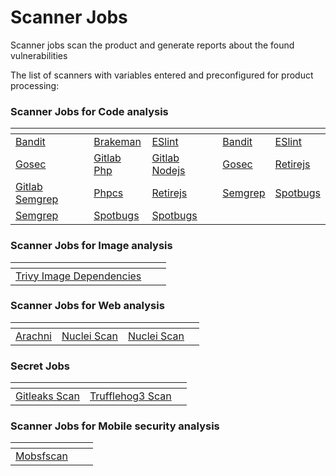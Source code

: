 # Scanner Jobs

Scanner jobs scan the product and generate reports about the found vulnerabilities

The list of scanners with variables entered and preconfigured for product processing:

### Scanner Jobs for Code analysis

<table><thead><tr><th></th><th></th><th></th><th data-hidden></th><th data-hidden></th></tr></thead><tbody><tr><td><a href="../../../../appsec-portal/features/scanners/scanner-description/code-scanners/bandit.md">Bandit</a></td><td><a href="../../../../appsec-portal/features/scanners/scanner-description/code-scanners/brakeman.md">Brakeman</a></td><td><a href="../../../../appsec-portal/features/scanners/scanner-description/code-scanners/eslint.md">ESlint</a></td><td><a href="../../../../appsec-portal/features/scanners/scanner-description/code-scanners/bandit.md">Bandit</a></td><td><a href="../../../../appsec-portal/features/scanners/scanner-description/code-scanners/eslint.md">ESlint</a></td></tr><tr><td><a href="../../../../appsec-portal/features/scanners/scanner-description/code-scanners/gosec.md">Gosec</a></td><td><a href="../../../../appsec-portal/features/scanners/scanner-description/code-scanners/phpcodesniffer.md">Gitlab Php</a></td><td><a href="broken-reference">Gitlab Nodejs</a></td><td><a href="../../../../appsec-portal/features/scanners/scanner-description/code-scanners/gosec.md">Gosec</a></td><td><a href="../../../../appsec-portal/features/scanners/scanner-description/code-scanners/retire.js.md">Retirejs</a></td></tr><tr><td><a href="../../../../appsec-portal/features/scanners/scanner-description/code-scanners/semgrep.md">Gitlab Semgrep</a></td><td><a href="../../../../appsec-portal/features/scanners/scanner-description/code-scanners/phpcodesniffer.md">Phpcs</a></td><td><a href="../../../../appsec-portal/features/scanners/scanner-description/code-scanners/retire.js.md">Retirejs</a></td><td><a href="../../../../appsec-portal/features/scanners/scanner-description/code-scanners/semgrep.md">Semgrep</a></td><td><a href="../../../../appsec-portal/features/scanners/scanner-description/code-scanners/spotbugs.md">Spotbugs</a></td></tr><tr><td><a href="../../../../appsec-portal/features/scanners/scanner-description/code-scanners/semgrep.md">Semgrep</a></td><td><a href="../../../../appsec-portal/features/scanners/scanner-description/code-scanners/spotbugs.md">Spotbugs</a></td><td><a href="../../../../appsec-portal/features/scanners/scanner-description/code-scanners/spotbugs.md">Spotbugs</a></td><td></td><td></td></tr></tbody></table>

### Scanner Jobs for Image analysis

<table><thead><tr><th></th><th data-hidden></th><th data-hidden></th></tr></thead><tbody><tr><td><a href="../../../../appsec-portal/features/scanners/scanner-description/image-and-code-dependency-scanners/trivy.md">Trivy Image Dependencies</a></td><td></td><td></td></tr></tbody></table>

### Scanner Jobs for Web analysis

<table><thead><tr><th></th><th></th><th data-hidden></th><th data-hidden></th></tr></thead><tbody><tr><td><a href="../../../../appsec-portal/features/scanners/scanner-description/web-scanners/arachni-scan.md">Arachni</a></td><td><a href="../../../../appsec-portal/features/scanners/scanner-description/infrastructure-scanners/nuclei.md">Nuclei Scan</a></td><td><a href="../../../../appsec-portal/features/scanners/scanner-description/infrastructure-scanners/nuclei.md">Nuclei Scan</a></td><td></td></tr></tbody></table>

### Secret Jobs

<table><thead><tr><th></th><th data-hidden></th><th data-hidden></th></tr></thead><tbody><tr><td><a href="../../../../appsec-portal/features/scanners/scanner-description/secret-scanners/gitleaks.md">Gitleaks Scan</a></td><td><a href="../../../../appsec-portal/features/scanners/scanner-description/secret-scanners/trufflehog3.md">Trufflehog3 Scan</a></td><td></td></tr></tbody></table>

### Scanner Jobs for Mobile security analysis

<table><thead><tr><th></th><th data-hidden></th><th data-hidden></th></tr></thead><tbody><tr><td><a href="../../../../appsec-portal/features/scanners/scanner-description/mobile-security-scanners/mobsfscan.md">Mobsfscan</a></td><td></td><td></td></tr></tbody></table>
